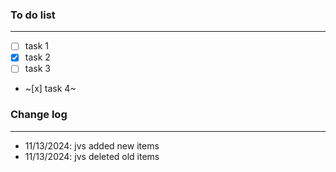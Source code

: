 ### To do list

---

- [ ] task 1
- [x] task 2
- [ ] task 3
- ~[x] task 4~

### Change log

---

- 11/13/2024: jvs added new items
- 11/13/2024: jvs deleted old items
